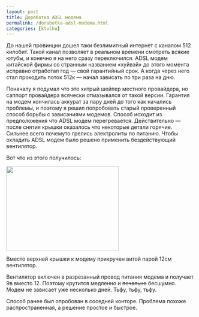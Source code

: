 ```yaml
---
layout: post
title: Доработка ADSL модема
permalink: /dorabotka-adsl-modema.html
categories: [ktulhu]
---
```



		
До нашей провинции дошел таки безлимитный интернет с каналом 512 килобит. Такой канал позволяет в реальном времени смотреть всякие ютубы, и конечно я на него сразу переключился. ADSL модем китайской фирмы со странным названием &#171;хуйвэй&#187; до этого момента исправно отработал год &#8212; свой гарантийный срок. А когда через него стал проходить поток 512к &#8212; начал зависать по три раза на дню.

<span id="more-16"></span>

Поначалу я подумал что это хитрый шейпер местного провайдера, но саппорт провайдера всячески отмазывался от такой версии. Гарантия на модем кончилась аккурат за пару дней до того как начались проблемы, и поэтому я решил попробовать старый проверенный способ борьбы с зависаниями модемов. Способ исходит из предположения что ADSL модем перегревается. Действительно &#8212; после снятия крышки оказалось что некоторые детали горячие. Сильнее всего почемуто грелись электролиты по питанию. Чтобы охладить ADSL модем было решено применить бездействующий вентилятор.


Вот что из этого получилось:

<a href="http://blog.ktulhu.net/wp-content/uploads/2008/04/himikov080413-002.jpg"><img class="alignnone size-medium wp-image-17" title="Охлаждение ADSL модема" src="http://blog.ktulhu.net/wp-content/uploads/2008/04/himikov080413-002-300x225.jpg" alt="" width="300" height="225" /></a>

Вместо верхней крышки к модему прикручен витой парой 12см вентилятор.


Вентилятор включен в разрезанный провод питания модема и получает 9в вместо 12. Поэтому крутится медленно и <span style="text-decoration: line-through;">печально</span> бесшумно. Модем не зависает уже несколько дней. Тьфу, тьфу, тьфу.


Способ ранее был опробован в соседней конторе. Проблема похоже распространенная, а решение простое и быстрое.

			
